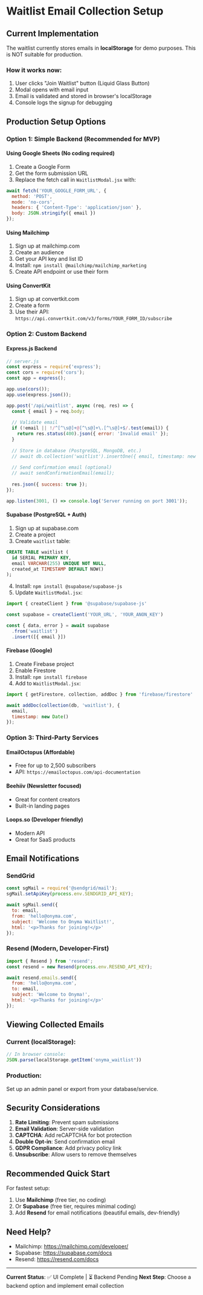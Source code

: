 # Waitlist Email Collection Setup

## Current Implementation

The waitlist currently stores emails in **localStorage** for demo purposes. This is NOT suitable for production.

### How it works now:
1. User clicks "Join Waitlist" button (Liquid Glass Button)
2. Modal opens with email input
3. Email is validated and stored in browser's localStorage
4. Console logs the signup for debugging

## Production Setup Options

### Option 1: Simple Backend (Recommended for MVP)

#### Using Google Sheets (No coding required)
1. Create a Google Form
2. Get the form submission URL
3. Replace the fetch call in `WaitlistModal.jsx` with:
```javascript
await fetch('YOUR_GOOGLE_FORM_URL', {
  method: 'POST',
  mode: 'no-cors',
  headers: { 'Content-Type': 'application/json' },
  body: JSON.stringify({ email })
});
```

#### Using Mailchimp
1. Sign up at mailchimp.com
2. Create an audience
3. Get your API key and list ID
4. Install: `npm install @mailchimp/mailchimp_marketing`
5. Create API endpoint or use their form

#### Using ConvertKit
1. Sign up at convertkit.com
2. Create a form
3. Use their API: `https://api.convertkit.com/v3/forms/YOUR_FORM_ID/subscribe`

### Option 2: Custom Backend

#### Express.js Backend
```javascript
// server.js
const express = require('express');
const cors = require('cors');
const app = express();

app.use(cors());
app.use(express.json());

app.post('/api/waitlist', async (req, res) => {
  const { email } = req.body;
  
  // Validate email
  if (!email || !/^[^\s@]+@[^\s@]+\.[^\s@]+$/.test(email)) {
    return res.status(400).json({ error: 'Invalid email' });
  }
  
  // Store in database (PostgreSQL, MongoDB, etc.)
  // await db.collection('waitlist').insertOne({ email, timestamp: new Date() });
  
  // Send confirmation email (optional)
  // await sendConfirmationEmail(email);
  
  res.json({ success: true });
});

app.listen(3001, () => console.log('Server running on port 3001'));
```

#### Supabase (PostgreSQL + Auth)
1. Sign up at supabase.com
2. Create a project
3. Create `waitlist` table:
```sql
CREATE TABLE waitlist (
  id SERIAL PRIMARY KEY,
  email VARCHAR(255) UNIQUE NOT NULL,
  created_at TIMESTAMP DEFAULT NOW()
);
```
4. Install: `npm install @supabase/supabase-js`
5. Update `WaitlistModal.jsx`:
```javascript
import { createClient } from '@supabase/supabase-js'

const supabase = createClient('YOUR_URL', 'YOUR_ANON_KEY')

const { data, error } = await supabase
  .from('waitlist')
  .insert([{ email }])
```

#### Firebase (Google)
1. Create Firebase project
2. Enable Firestore
3. Install: `npm install firebase`
4. Add to `WaitlistModal.jsx`:
```javascript
import { getFirestore, collection, addDoc } from 'firebase/firestore'

await addDoc(collection(db, 'waitlist'), {
  email,
  timestamp: new Date()
});
```

### Option 3: Third-Party Services

#### EmailOctopus (Affordable)
- Free for up to 2,500 subscribers
- API: `https://emailoctopus.com/api-documentation`

#### Beehiiv (Newsletter focused)
- Great for content creators
- Built-in landing pages

#### Loops.so (Developer friendly)
- Modern API
- Great for SaaS products

## Email Notifications

### SendGrid
```javascript
const sgMail = require('@sendgrid/mail');
sgMail.setApiKey(process.env.SENDGRID_API_KEY);

await sgMail.send({
  to: email,
  from: 'hello@onyma.com',
  subject: 'Welcome to Onyma Waitlist!',
  html: '<p>Thanks for joining!</p>'
});
```

### Resend (Modern, Developer-First)
```javascript
import { Resend } from 'resend';
const resend = new Resend(process.env.RESEND_API_KEY);

await resend.emails.send({
  from: 'hello@onyma.com',
  to: email,
  subject: 'Welcome to Onyma!',
  html: '<p>Thanks for joining!</p>'
});
```

## Viewing Collected Emails

### Current (localStorage):
```javascript
// In browser console:
JSON.parse(localStorage.getItem('onyma_waitlist'))
```

### Production:
Set up an admin panel or export from your database/service.

## Security Considerations

1. **Rate Limiting**: Prevent spam submissions
2. **Email Validation**: Server-side validation
3. **CAPTCHA**: Add reCAPTCHA for bot protection
4. **Double Opt-in**: Send confirmation email
5. **GDPR Compliance**: Add privacy policy link
6. **Unsubscribe**: Allow users to remove themselves

## Recommended Quick Start

For fastest setup:
1. Use **Mailchimp** (free tier, no coding)
2. Or **Supabase** (free tier, requires minimal coding)
3. Add **Resend** for email notifications (beautiful emails, dev-friendly)

## Need Help?

- Mailchimp: https://mailchimp.com/developer/
- Supabase: https://supabase.com/docs
- Resend: https://resend.com/docs

---

**Current Status**: ✅ UI Complete | ⏳ Backend Pending
**Next Step**: Choose a backend option and implement email collection

